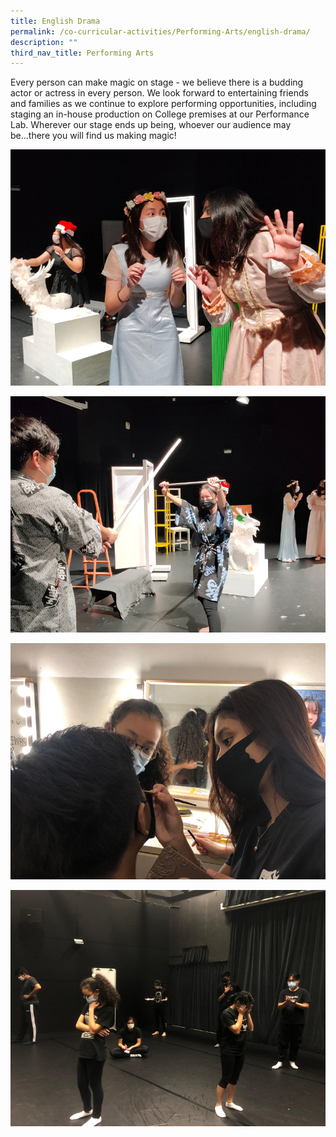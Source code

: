 ```yaml
---
title: English Drama
permalink: /co-curricular-activities/Performing-Arts/english-drama/
description: ""
third_nav_title: Performing Arts
---
```

Every person can make magic on stage - we believe there is a budding actor or actress in every person. We look forward to entertaining friends and families as we continue to explore performing opportunities, including staging an in-house production on College premises at our Performance Lab. Wherever our stage ends up being, whoever our audience may be...there you will find us making magic!


![](/images/TMJC-StudentDevelopment_CCA_EnglishDrama_01.jpeg)

![](/images/TMJC-StudentDevelopment_CCA_EnglishDrama_02.jpeg)


![](/images/TMJC-StudentDevelopment_CCA_EnglishDrama_03.jpeg)


![](/images/TMJC-StudentDevelopment_CCA_EnglishDrama_04.jpeg)


